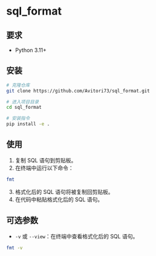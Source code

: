 # sql_format

## 要求

- Python 3.11+

## 安装

```bash
# 克隆仓库
git clone https://github.com/Avitori73/sql_format.git

# 进入项目目录
cd sql_format

# 安装指令
pip install -e .
```

## 使用

1. 复制 SQL 语句到剪贴板。
2. 在终端中运行以下命令：

```bash
fmt
```

3. 格式化后的 SQL 语句将被复制回剪贴板。
4. 在代码中粘贴格式化后的 SQL 语句。

## 可选参数

- `-v` 或 `--view`：在终端中查看格式化后的 SQL 语句。

```bash
fmt -v
```
